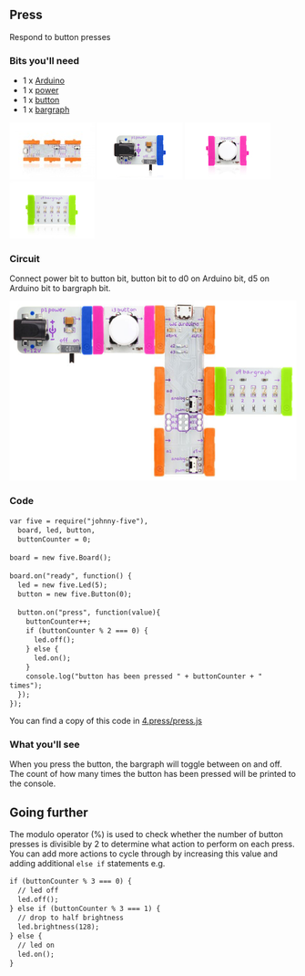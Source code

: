 ## Press

Respond to button presses

### Bits you'll need

 * 1 x [Arduino](http://littlebits.cc/bits/arduino)
 * 1 x [power](http://littlebits.cc/bits/littlebits-power)
 * 1 x [button](http://littlebits.cc/bits/button)
 * 1 x [bargraph](http://littlebits.cc/bits/bargraph)

![image](../images/arduino.jpg)
![image](../images/power.jpg)
![image](../images/button.jpg)
![image](../images/bargraph.jpg)

### Circuit

Connect power bit to button bit, button bit to d0 on Arduino bit, d5 on Arduino bit to bargraph bit.

![image](../images/press.jpg)

### Code

    var five = require("johnny-five"), 
      board, led, button,
      buttonCounter = 0;

    board = new five.Board();

    board.on("ready", function() {
      led = new five.Led(5);
      button = new five.Button(0);

      button.on("press", function(value){
        buttonCounter++;
        if (buttonCounter % 2 === 0) {
          led.off();
        } else {
          led.on();
        }
        console.log("button has been pressed " + buttonCounter + " times");
      });
    });

You can find a copy of this code in [4.press/press.js](./press.js)

### What you'll see

When you press the button, the bargraph will toggle between on and off. The count of how many times the button has been pressed will be printed to the console.

## Going further

The modulo operator (%) is used to check whether the number of button presses is divisible by 2 to determine what action to perform on each press. You can add more actions to cycle through by increasing this value and adding additional `else if` statements e.g.

    if (buttonCounter % 3 === 0) {
      // led off
      led.off();
    } else if (buttonCounter % 3 === 1) {
      // drop to half brightness
      led.brightness(128);
    } else {
      // led on
      led.on();
    }